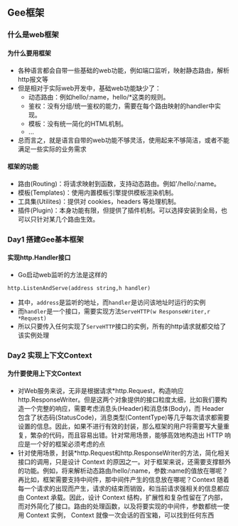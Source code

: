 ## Gee框架

### 什么是web框架

#### 为什么要用框架
- 各种语言都会自带一些基础的web功能，例如端口监听，映射静态路由，解析http报文等
- 但是相对于实际web开发中，基础web功能缺少了：
    - 动态路由：例如hello/:name，hello/*这类的规则。
    - 鉴权：没有分组/统一鉴权的能力，需要在每个路由映射的handler中实现。
    - 模板：没有统一简化的HTML机制。
    - ...
- 总而言之，就是语言自带的web功能不够灵活，使用起来不够简洁，或者不能满足一些实际的业务需求

#### 框架的功能
- 路由(Routing)：将请求映射到函数，支持动态路由。例如'/hello/:name。
- 模板(Templates)：使用内置模板引擎提供模板渲染机制。
- 工具集(Utilites)：提供对 cookies，headers 等处理机制。
- 插件(Plugin)：本身功能有限，但提供了插件机制。可以选择安装到全局，也可以只针对某几个路由生效。


### Day1 搭建Gee基本框架
#### 实现http.Handler接口
- Go启动web监听的方法是这样的
```golang
http.ListenAndServe(address string,h handler)
```
- 其中，`address`是监听的地址，而`handler`是访问该地址时运行的实例
- 而`handler`是一个接口，需要实现方法`ServeHTTP(w ResponseWriter,r *Request)`
- 所以只要传入任何实现了`ServeHTTP`接口的实例，所有的http请求就都交给了该实例处理


### Day2 实现上下文Context
#### 为什要使用上下文Context
- 对Web服务来说，无非是根据请求*http.Request，构造响应http.ResponseWriter。但是这两个对象提供的接口粒度太细，比如我们要构造一个完整的响应，需要考虑消息头(Header)和消息体(Body)，而 Header 包含了状态码(StatusCode)，消息类型(ContentType)等几乎每次请求都需要设置的信息。因此，如果不进行有效的封装，那么框架的用户将需要写大量重复，繁杂的代码，而且容易出错。针对常用场景，能够高效地构造出 HTTP 响应是一个好的框架必须考虑的点
- 针对使用场景，封装*http.Request和http.ResponseWriter的方法，简化相关接口的调用，只是设计 Context 的原因之一。对于框架来说，还需要支撑额外的功能。例如，将来解析动态路由/hello/:name，参数:name的值放在哪呢？再比如，框架需要支持中间件，那中间件产生的信息放在哪呢？Context 随着每一个请求的出现而产生，请求的结束而销毁，和当前请求强相关的信息都应由 Context 承载。因此，设计 Context 结构，扩展性和复杂性留在了内部，而对外简化了接口。路由的处理函数，以及将要实现的中间件，参数都统一使用 Context 实例， Context 就像一次会话的百宝箱，可以找到任何东西

